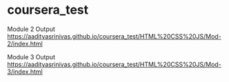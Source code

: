 # coursera_test
Module 2 Output
 https://aadityasrinivas.github.io/coursera_test/HTML%20CSS%20JS/Mod-2/index.html
 
 Module 3 Output
 https://aadityasrinivas.github.io/coursera_test/HTML%20CSS%20JS/Mod-3/index.html
